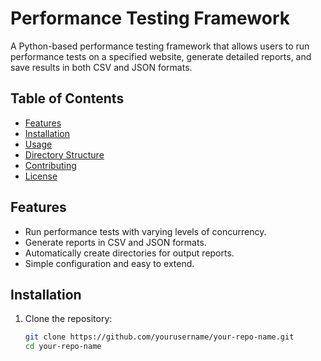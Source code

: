 # Performance Testing Framework

A Python-based performance testing framework that allows users to run performance tests on a specified website, generate detailed reports, and save results in both CSV and JSON formats.

## Table of Contents

- [Features](#features)
- [Installation](#installation)
- [Usage](#usage)
- [Directory Structure](#directory-structure)
- [Contributing](#contributing)
- [License](#license)

## Features

- Run performance tests with varying levels of concurrency.
- Generate reports in CSV and JSON formats.
- Automatically create directories for output reports.
- Simple configuration and easy to extend.

## Installation

1. Clone the repository:
   ```bash
   git clone https://github.com/yourusername/your-repo-name.git
   cd your-repo-name
